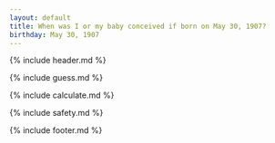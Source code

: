 ```yaml
---
layout: default
title: When was I or my baby conceived if born on May 30, 1907?
birthday: May 30, 1907
---
```


{% include header.md %}

{% include guess.md %}

{% include calculate.md %}

{% include safety.md %}

{% include footer.md %}



